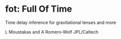 fot: Full Of Time
===

Time delay inference for gravitational lenses and more

L Moustakas and A Romero-Wolf
JPL/Caltech


